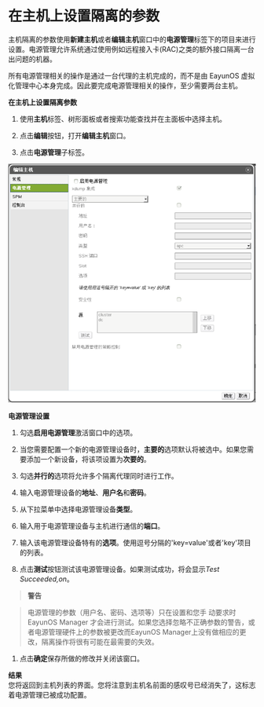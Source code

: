 # 在主机上设置隔离的参数

主机隔离的参数使用**新建主机**或者**编辑主机**窗口中的**电源管理**标签下的项目来进行设置。电源管理允许系统通过使用例如远程接入卡(RAC)之类的额外接口隔离一台出问题的机器。

所有电源管理相关的操作是通过一台代理的主机完成的，而不是由 EayunOS 虚拟化管理中心本身完成。因此要完成电源管理相关的操作，至少需要两台主机。

**在主机上设置隔离参数**

1. 使用**主机**标签、树形面板或者搜索功能查找并在主面板中选择主机。

1. 点击**编辑**按钮，打开**编辑主机**窗口。

1. 点击**电源管理**子标签。

  ![电源管理设置](../images/Hosts-Power_Management_Settings.png)

  **电源管理设置**

1. 勾选**启用电源管理**激活窗口中的选项。

1. 当您需要配置一个新的电源管理设备时，**主要的**选项默认将被选中。如果您需要添加一个新设备，将该项设置为**次要的**。

1. 勾选**并行的**选项将允许多个隔离代理同时进行工作。

1. 输入电源管理设备的**地址**、**用户名**和**密码**。

1. 从下拉菜单中选择电源管理设备**类型**。

1. 输入用于电源管理设备与主机进行通信的**端口**。

1. 输入该电源管理设备特有的**选项**。使用逗号分隔的'key=value'或者'key'项目的列表。

1. 点击**测试**按钮测试该电源管理设备。如果测试成功，将会显示*Test Succeeded,on*。

  > **警告**

  > 电源管理的参数（用户名、密码、选项等）只在设置和您手 动要求时 EayunOS Manager 才会进行测试。如果您选择忽略不正确参数的警告，或者电源管理硬件上的参数被更改而EayunOS Manager上没有做相应的更改，隔离操作将很有可能在最需要的失效。

1. 点击**确定**保存所做的修改并关闭该窗口。

**结果**<br/>
  您将返回到主机列表的界面。您将注意到主机名前面的感叹号已经消失了，这标志着电源管理已被成功配置。


